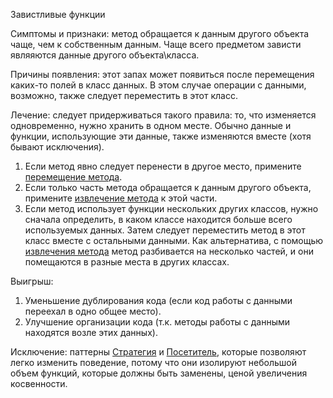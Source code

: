 Завистливые функции

Симптомы и признаки: метод обращается к данным другого объекта чаще, чем к собственным данным. Чаще всего предметом зависти являяются данные другого объекта\класса.

Причины появления: этот запах может появиться после перемещения каких-то полей в класс данных. В этом случае операции с данными, возможно, также следует переместить в этот класс.

Лечение: следует придерживаться такого правила: то, что изменяется одновременно, нужно хранить в одном месте. Обычно данные и функции, использующие эти данные, также изменяются вместе (хотя бывают исключения).

1. Если метод явно следует перенести в другое место, примените <a href="https://github.com/helenasilkina/refactoring/blob/master/Move%20Method%20(Перемещение%20метода).md">перемещение метода</a>.
2. Если только часть метода обращается к данным другого объекта, примените <a href="https://github.com/helenasilkina/refactoring/blob/master/Extract_Method%20(Извлечение%20метода).md">извлечение метода</a> к этой части.
3. Если метод использует функции нескольких других классов, нужно сначала определить, в каком классе находится больше всего используемых данных. Затем следует переместить метод в этот класс вместе с остальными данными. Как альтернатива, с помощью <a href="https://github.com/helenasilkina/refactoring/blob/master/Extract_Method%20(Извлечение%20метода).md">извлечения метода</a> метод разбивается на несколько частей, и они помещаются в разные места в других классах.

Выигрыш:

1. Уменьшение дублирования кода (если код работы с данными переехал в одно общее место).
2. Улучшение организации кода (т.к. методы работы с данными находятся возле этих данных).

Исключение: паттерны <a href="https://github.com/helenasilkina/patterns/blob/master/Strategy%20(Стратегия).md">Стратегия</a> и <a href="https://github.com/helenasilkina/patterns/blob/master/Visitor%20(Посетитель).md">Посетитель</a>, которые позволяют легко изменить поведение, потому что они изолируют небольшой объем функций, которые должны быть заменены, ценой увеличения косвенности.
